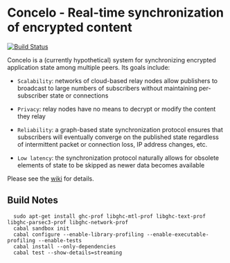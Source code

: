 Concelo - Real-time synchronization of encrypted content
========================================================

[![Build Status](https://travis-ci.org/Concelo/concelo.svg?branch=master)](https://travis-ci.org/Concelo/concelo)

Concelo is a (currently hypothetical) system for synchronizing
encrypted application state among multiple peers.  Its goals include:

  * `Scalability`: networks of cloud-based relay nodes allow
    publishers to broadcast to large numbers of subscribers without
    maintaining per-subscriber state or connections

  * `Privacy`: relay nodes have no means to decrypt or modify the
    content they relay

  * `Reliability`: a graph-based state synchronization protocol
    ensures that subscribers will eventually converge on the published
    state regardless of intermittent packet or connection loss, IP
    address changes, etc.

  * `Low latency`: the synchronization protocol naturally allows for
    obsolete elements of state to be skipped as newer data becomes
    available

Please see the [wiki](https://github.com/Concelo/concelo/wiki) for details.


Build Notes
-----------

```
  sudo apt-get install ghc-prof libghc-mtl-prof libghc-text-prof libghc-parsec3-prof libghc-network-prof
  cabal sandbox init
  cabal configure --enable-library-profiling --enable-executable-profiling --enable-tests
  cabal install --only-dependencies
  cabal test --show-details=streaming
  ```

